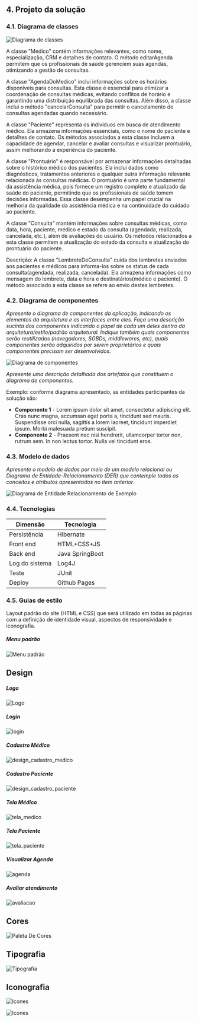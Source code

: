 ## 4. Projeto da solução

### 4.1. Diagrama de classes

![Diagrama de classes](images/HealthAssistUML.jpg "Diagrama de classes")

A classe "Medico" contém informações relevantes, como nome, especialização, CRM e detalhes de contato. O método editarAgenda permitem que os profissionais de saúde gerenciem suas agendas, otimizando a gestão de consultas.

A classe "AgendaDoMedico" inclui informações sobre os horários disponíveis para consultas. Esta classe é essencial para otimizar a coordenação de consultas médicas, evitando conflitos de horário e garantindo uma distribuição equilibrada das consultas. Além disso, a classe inclui o método "cancelarConsulta" para permitir o cancelamento de consultas agendadas quando necessário.

A classe "Paciente" representa os indivíduos em busca de atendimento médico. Ela armazena informações essenciais, como o nome do paciente e detalhes de contato. Os métodos associados a esta classe incluem a capacidade de agendar, cancelar e avaliar consultas e visualizar prontuário, assim melhorando a experiência do paciente.

A classe "Prontuário" é responsável por armazenar informações detalhadas sobre o histórico médico dos pacientes. Ela inclui dados como diagnósticos, tratamentos anteriores e qualquer outra informação relevante relacionada às consultas médicas. O prontuário é uma parte fundamental da assistência médica, pois fornece um registro completo e atualizado da saúde do paciente, permitindo que os profissionais de saúde tomem decisões informadas. Essa classe desempenha um papel crucial na melhoria da qualidade da assistência médica e na continuidade do cuidado ao paciente.

A classe "Consulta" mantém informações sobre consultas médicas, como data, hora, paciente, médico e estado da consulta (agendada, realizada, cancelada, etc.), além de avaliações do usuário. Os métodos relacionados a esta classe permitem a atualização do estado da consulta e atualização do prontuário do paciente.

Descrição: A classe "LembreteDeConsulta" cuida dos lembretes enviados aos pacientes e médicos para informa-los sobre os status de cada consulta(agendada, realizada, cancelada). Ela armazena informações como mensagem do lembrete, data e hora e destinatários(médico e paciente). O método associado a esta classe se refere ao envio destes lembretes.

### 4.2. Diagrama de componentes

_Apresente o diagrama de componentes da aplicação, indicando os elementos da arquitetura e as interfaces entre eles. Faça uma descrição sucinta dos componentes indicando o papel de cada um deles dentro da arquitetura/estilo/padrão arquitetural. Indique também quais componentes serão reutilizados (navegadores, SGBDs, middlewares, etc), quais componentes serão adquiridos por serem proprietários e quais componentes precisam ser desenvolvidos._

![Diagrama de componentes](images/componentes.png "Diagrama de componentes")

_Apresente uma descrição detalhada dos artefatos que constituem o diagrama de componentes._

Exemplo: conforme diagrama apresentado, as entidades participantes da solução são:

- **Componente 1** - Lorem ipsum dolor sit amet, consectetur adipiscing elit. Cras nunc magna, accumsan eget porta a, tincidunt sed mauris. Suspendisse orci nulla, sagittis a lorem laoreet, tincidunt imperdiet ipsum. Morbi malesuada pretium suscipit.
- **Componente 2** - Praesent nec nisi hendrerit, ullamcorper tortor non, rutrum sem. In non lectus tortor. Nulla vel tincidunt eros.


### 4.3. Modelo de dados

_Apresente o modelo de dados por meio de um modelo relacional ou Diagrama de Entidade-Relacionamento (DER) que contemple todos os conceitos e atributos apresentados no item anterior._ 

![Diagrama de Entidade Relacionamento de Exemplo](images/er_diagram.png "Diagrama de Entidade Relacionamento de Exemplo")

### 4.4. Tecnologias


| **Dimensão**   | **Tecnologia**  |
| ---            | ---             |
| Persistência   | Hibernate       |
| Front end      | HTML+CSS+JS     |
| Back end       | Java SpringBoot |
| Log do sistema | Log4J           |
| Teste          | JUnit           |
| Deploy         | Github Pages    |


### 4.5. Guias de estilo

Layout padrão do site (HTML e CSS) que será utilizado em todas as páginas com a definição de identidade visual, aspectos de responsividade e iconografia.

##### Menu padrão
![Menu padrão](images/menu_padrao.png "Menu padrão")

## Design
##### Logo
![Logo](images/logo.png "Logo")

##### Login
![login](images/login.png "login")

##### Cadastro Médico
![design_cadastro_medico](images/design_cadastro_medico.png "design_cadastro_medico")

##### Cadastro Paciente
![design_cadastro_paciente](images/design_cadastro_paciente.png "design_cadastro_paciente")

##### Tela Médico
![tela_medico](images/tela_medico.png "tela_medico")

##### Tela Paciente
![tela_paciente](images/tela_paciente.png "tela_paciente")

##### Visualizar Agenda
![agenda](images/agenda.png "agenda")

##### Avaliar atendimento
![avaliacao](images/avaliacao.png "avaliacao")


## Cores

![Paleta De Cores](images/paleta_cores.png "Paleta de Cores")

## Tipografia

![Tipografia](images/tipografia.png "Tipografia")


## Iconografia

![Icones](images/icones_1.png "Icones")

![Icones](images/icones_2.png "Icones")

